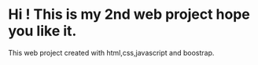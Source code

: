 # Hi ! This is my 2nd web project hope you like it.
This web project created with html,css,javascript and boostrap.
